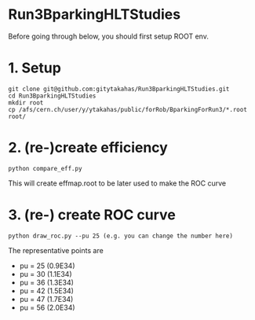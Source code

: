 # Run3BparkingHLTStudies

Before going through below, you should first setup ROOT env. 

# 1. Setup

```
git clone git@github.com:gitytakahas/Run3BparkingHLTStudies.git
cd Run3BparkingHLTStudies
mkdir root 
cp /afs/cern.ch/user/y/ytakahas/public/forRob/BparkingForRun3/*.root root/
```

# 2. (re-)create efficiency 

```
python compare_eff.py 
```

This will create effmap.root to be later used to make the ROC curve 


# 3. (re-) create ROC curve 

```
python draw_roc.py --pu 25 (e.g. you can change the number here)
```

The representative points are 
   * pu = 25 (0.9E34)
   * pu = 30 (1.1E34)
   * pu = 36 (1.3E34)
   * pu = 42 (1.5E34)
   * pu = 47 (1.7E34)
   * pu = 56 (2.0E34)
   
   
   

